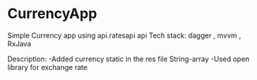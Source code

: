 # CurrencyApp
Simple Currency app using api.ratesapi api
Tech stack: dagger , mvvm , RxJava

Description:
-Added currency static in the res file String-array
-Used open library for exchange rate


